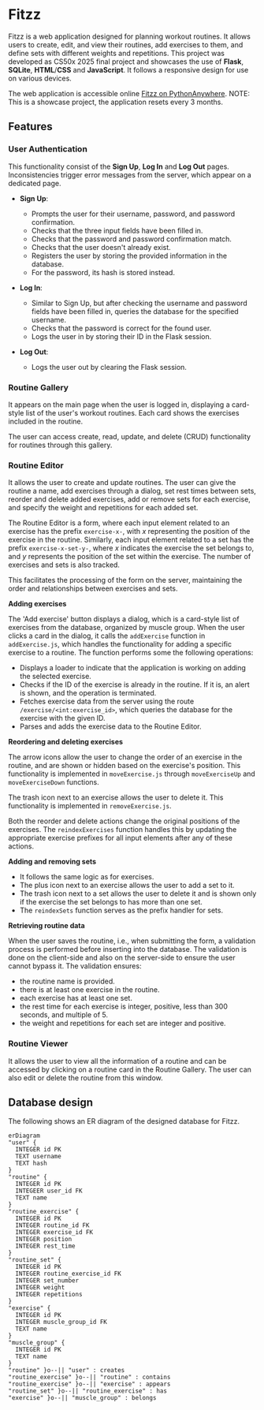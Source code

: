 # Fitzz

Fitzz is a web application designed for planning workout routines. It allows users to create, edit, and view their routines, add exercises to them, and define sets with different weights and repetitions. This project was developed as CS50x 2025 final project and showcases the use of **Flask**, **SQLite**, **HTML**/**CSS** and **JavaScript**. It follows a responsive design for use on various devices.

The web application is accessible online [Fitzz on PythonAnywhere](https://ossianpa.pythonanywhere.com/). NOTE: This is a showcase project, the application resets every 3 months.

## Features

### User Authentication

This functionality consist of the **Sign Up**, **Log In** and **Log Out** pages. Inconsistencies trigger error messages from the server, which appear on a dedicated page.

- **Sign Up**:
  - Prompts the user for their username, password, and password confirmation.
  - Checks that the three input fields have been filled in.
  - Checks that the password and password confirmation match.
  - Checks that the user doesn't already exist.
  - Registers the user by storing the provided information in the database.
  - For the password, its hash is stored instead.

- **Log In**:
  - Similar to Sign Up, but after checking the username and password fields have been filled in, queries the database for the specified username.
  - Checks that the password is correct for the found user.
  - Logs the user in by storing their ID in the Flask session.

- **Log Out**:
  - Logs the user out by clearing the Flask session.

### Routine Gallery

It appears on the main page when the user is logged in, displaying a card-style list of the user's workout routines. Each card shows the exercises included in the routine.

The user can access create, read, update, and delete (CRUD) functionality for routines through this gallery.

### Routine Editor

It allows the user to create and update routines. The user can give the routine a name, add exercises through a dialog, set rest times between sets, reorder and delete added exercises, add or remove sets for each exercise, and specify the weight and repetitions for each added set.

The Routine Editor is a form, where each input element related to an exercise has the prefix `exercise-x-`, with _x_ representing the position of the exercise in the routine. Similarly, each input element related to a set has the prefix `exercise-x-set-y-`, where _x_ indicates the exercise the set belongs to, and _y_ represents the position of the set within the exercise. The number of exercises and sets is also tracked.

This facilitates the processing of the form on the server, maintaining the order and relationships between exercises and sets.

**Adding exercises**

The 'Add exercise' button displays a dialog, which is a card-style list of exercises from the database, organized by muscle group. When the user clicks a card in the dialog, it calls the `addExercise` function in `addExercise.js`, which handles the functionality for adding a specific exercise to a routine. The function performs some the following operations:

- Displays a loader to indicate that the application is working on adding the selected exercise.
- Checks if the ID of the exercise is already in the routine. If it is, an alert is shown, and the operation is terminated.
- Fetches exercise data from the server using the route `/exercise/<int:exercise_id>`, which queries the database for the exercise with the given ID.
- Parses and adds the exercise data to the Routine Editor.

**Reordering and deleting exercises**

The arrow icons allow the user to change the order of an exercise in the routine, and are shown or hidden based on the exercise's position. This functionality is implemented in `moveExercise.js` through `moveExerciseUp` and `moveExerciseDown` functions.

The trash icon next to an exercise allows the user to delete it. This functionality is implemented in `removeExercise.js`.

Both the reorder and delete actions change the original positions of the exercises. The `reindexExercises` function handles this by updating the appropriate exercise prefixes for all input elements after any of these actions.

**Adding and removing sets**

- It follows the same logic as for exercises.
- The plus icon next to an exercise allows the user to add a set to it.
- The trash icon next to a set allows the user to delete it and is shown only if the exercise the set belongs to has more than one set.
- The `reindexSets` function serves as the prefix handler for sets.

**Retrieving routine data**

When the user saves the routine, i.e., when submitting the form, a validation process is performed before inserting into the database. The validation is done on the client-side and also on the server-side to ensure the user cannot bypass it. The validation ensures:
- the routine name is provided.
- there is at least one exercise in the routine.
- each exercise has at least one set.
- the rest time for each exercise is integer, positive, less than 300 seconds, and multiple of 5.
- the weight and repetitions for each set are integer and positive.

### Routine Viewer

It allows the user to view all the information of a routine and can be accessed by clicking on a routine card in the Routine Gallery. The user can also edit or delete the routine from this window.

## Database design

The following shows an ER diagram of the designed database for Fitzz.
```mermaid
erDiagram
"user" {
  INTEGER id PK
  TEXT username
  TEXT hash
}
"routine" {
  INTEGER id PK
  INTEGEER user_id FK
  TEXT name
}
"routine_exercise" {
  INTEGER id PK
  INTEGER routine_id FK
  INTEGER exercise_id FK
  INTEGER position
  INTEGER rest_time
}
"routine_set" {
  INTEGER id PK
  INTEGER routine_exercise_id FK
  INTEGER set_number
  INTEGER weight
  INTEGER repetitions
}
"exercise" {
  INTEGER id PK
  INTEGER muscle_group_id FK
  TEXT name
}
"muscle_group" {
  INTEGER id PK
  TEXT name
}
"routine" }o--|| "user" : creates
"routine_exercise" }o--|| "routine" : contains
"routine_exercise" }o--|| "exercise" : appears
"routine_set" }o--|| "routine_exercise" : has
"exercise" }o--|| "muscle_group" : belongs
```
